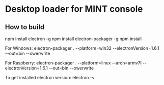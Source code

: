 # Desktop loader for MINT console

## How to build ##

npm install electron -g
npm install electron-packager -g
npm install

For Windows:
electron-packager . --platform=win32 --electronVersion=1.6.1 --out=bin --owerwrite

For Raspberry:
electron-packager . --platform=linux --arch=armv7l --electronVersion=1.6.1 --out=bin --owerwrite

To get installed electron version:
electron -v